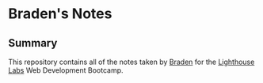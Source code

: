 # Braden's Notes

## Summary

This repository contains all of the notes taken by [Braden](https://github.com/bclokie) for the [Lighthouse Labs](https://www.lighthouselabs.ca/) Web Development Bootcamp.